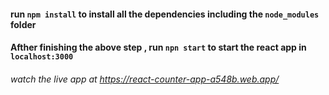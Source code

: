 #### run `npm install` to install all the dependencies including the `node_modules` folder
#### Afther finishing the above step , run `npn start` to start the react app in `localhost:3000`
###### watch the live app at https://react-counter-app-a548b.web.app/
